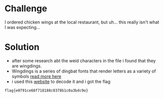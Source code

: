 # Challenge 

I ordered chicken wings at the local restaurant, but uh... this really isn't what I was expecting...

# Solution

- after some research abt the weid characters in the file i found that they are wingdings.
- Wingdings is a series of dingbat fonts that render letters as a variety of symbols [read more here](https://en.wikipedia.org/wiki/Wingdings)
- i used this [website](https://www.dcode.fr/wingdings-font) to decode it and i got the flag

```txt
flag{e0791ce68f718188c0378b1c0a3bdc9e}
```
